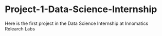 # Project-1-Data-Science-Internship
Here is the first project in the Data Science Internship at Innomatics Relearch Labs
